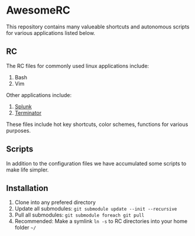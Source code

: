 AwesomeRC
=========

This repository contains many valueable shortcuts and autonomous scripts for various applications listed below.

RC
---
The RC files for commonly used linux applications include:

1. Bash
2. Vim

Other applications include:

1. [Splunk](http://splunk.com)
2. [Terminator](http://gnometerminator.blogspot.com/p/introduction.html)

These files include hot key shortcuts, color schemes, functions for various purposes.

Scripts
-------

In addition to the configuration files we have accumulated some scripts to make life simpler.

Installation
------------

1. Clone into any prefered directory
2. Update all submodules: `git submodule update --init --recursive`
3. Pull all submodules: `git submodule foreach git pull`
4. Recommended: Make a symlink `ln -s` to RC directories into your home folder `~/`
